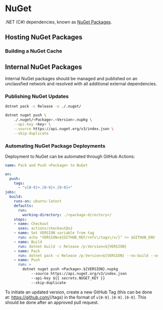 # NuGet

.NET (C#) dependencies, known as [NuGet Packages](https://learn.microsoft.com/en-us/nuget/what-is-nuget).

## Hosting NuGet Packages

### Building a NuGet Cache

## Internal NuGet Packages

Internal NuGet packages should be managed and published on an unclassfied network and resolved with all additional external dependencies.

### Publishing NuGet Updates

```bash
dotnet pack -c Release -o ./.nuget/

dotnet nuget push \
    ./.nuget/<Package>.<Version>.nupkg \
    --api-key <key> \
    --source https://api.nuget.org/v3/index.json \
    --skip-duplicate
```

### Automating NuGet Package Deployments

Deployment to NuGet can be automated through GitHub Actions:

```yaml
name: Pack and Push <Package> to NuGet

on:
  push:
    tags:
      - "v[0-9]+.[0-9]+.[0-9]+"
jobs:
  build:
    runs-on: ubuntu-latest
    defaults:
      run:
        working-directory: ./<package-directory>/
    steps:
    - name: Checkout
      uses: actions/checkout@v2
    - name: Set VERSION variable from tag
      run: echo "VERSION=${GITHUB_REF/refs\/tags\/v/}" >> $GITHUB_ENV
    - name: Build
      run: dotnet build -c Release /p:Version=${VERSION}
    - name: Pack
      run: dotnet pack -c Release /p:Version=${VERSION} --no-build --output .
    - name: Push
      run: >
        dotnet nuget push <Package>.${VERSION}.nupkg
            --source https://api.nuget.org/v3/index.json
            --api-key ${{ secrets.NUGET_KEY }}
            --skip-duplicate
```

To initiate an updated version, create a new GitHub Tag (this can be done at: https://github.com/<User>/<Repo>/tags) in the format of `v[0-9].[0-9].[0-9]`. This should be done after an approved pull request.
